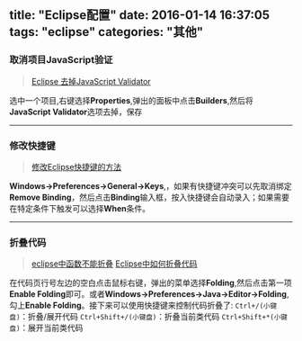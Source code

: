 title: "Eclipse配置"
date: 2016-01-14 16:37:05
tags: "eclipse"
categories: "其他"
---

### 取消项目JavaScript验证

> [Eclipse 去掉JavaScript Validator](http://www.cnblogs.com/wucg/archive/2012/08/06/2625458.html)

选中一个项目,右键选择**Properties**,弹出的面板中点击**Builders**,然后将**JavaScript Validator**选项去掉，保存

----

### 修改快捷键

> [修改Eclipse快捷键的方法](http://jythoner.iteye.com/blog/313355)

**Windows->Preferences->General->Keys**,，如果有快捷键冲突可以先取消绑定**Remove Binding**，然后点击**Binding**输入框，按入快捷键会自动录入；如果需要在特定条件下触发可以选择**When**条件。

----

### 折叠代码

> [eclipse中函数不能折叠](http://zhidao.baidu.com/link?url=kRvwFeOSiV-7tTaLm8gr-gUQOR1V9n8hEAOkxpX86Q8IlJi05zpe22M7zgvOaQQMvEAD8blccm2fe-ZnEKPK1q)
> [Eclipse中如何折叠代码](http://zhidao.baidu.com/link?url=MlMxLWQ8Xv__5iYR7jmJ3JYdtP8fbNrtuA9E2efcKGGS-EkMQ8Nk_WdYJBzBYncShq24A7wPrJ8SUooO_mSxqK)

在代码页行号左边的空白点击鼠标右键，弹出的菜单选择**Folding**,然后点击第一项**Enable Folding**即可。或者**Windows->Preferences->Java->Editor->Folding**,勾上**Enable Folding**。接下来可以使用快捷键来控制代码折叠了:
`Ctrl+/(小键盘)`：折叠/展开代码
`Ctrl+Shift+/(小键盘)`：折叠当前类代码
`Ctrl+Shift+*(小键盘)`：展开当前类代码